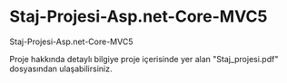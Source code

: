 # Staj-Projesi-Asp.net-Core-MVC5
Staj-Projesi-Asp.net-Core-MVC5 

Proje hakkında detaylı bilgiye proje içerisinde yer alan "Staj_projesi.pdf" dosyasından ulaşabilirsiniz. 
